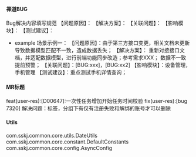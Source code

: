 #### 禅道BUG
Bug解决内容填写规范
【问题原因】：
【解决方案】：
【关联问题】：
【影响模块】：
【测试建议】：
- example
场景示例一：
【问题原因】：由于第三方接口变更，相关文档未更新导致数据模型匹配不一致，造成数据丢失；
【解决方案】：
重新对接接口文档，并适配数据模型，进行前端功能同步改造；参考需求XXX；
数据不一致提前预警；
【关联问题】：[BUG:xxx]，[BUG:xx2]
【影响模块】：设备管理，手机管理
【测试建议】：重点测试手机详情查询；

#### MR标题
feat(user-res):[D00647]:一次性任务增加开始任务时间校验
fix(user-res):[bug 7320] 解决问题：标签，分组下有仅有注册失败和解绑的账号才可以删除



#### Utils
com.sskj.common.core.utils.DateUtils
com.sskj.common.core.constant.DefaultConstants
com.sskj.common.core.config.AsyncConfig
